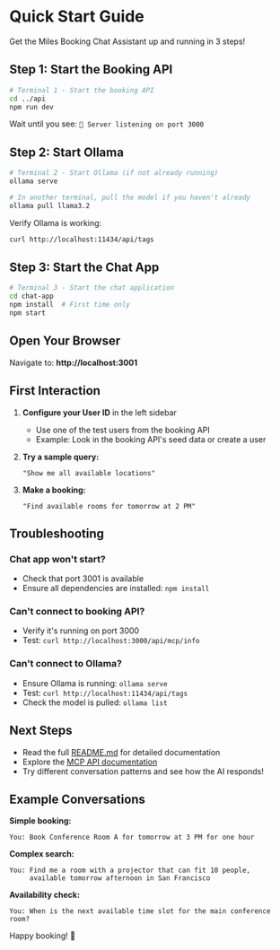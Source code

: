 # Quick Start Guide

Get the Miles Booking Chat Assistant up and running in 3 steps!

## Step 1: Start the Booking API

```bash
# Terminal 1 - Start the booking API
cd ../api
npm run dev
```

Wait until you see: `🚀 Server listening on port 3000`

## Step 2: Start Ollama

```bash
# Terminal 2 - Start Ollama (if not already running)
ollama serve

# In another terminal, pull the model if you haven't already
ollama pull llama3.2
```

Verify Ollama is working:
```bash
curl http://localhost:11434/api/tags
```

## Step 3: Start the Chat App

```bash
# Terminal 3 - Start the chat application
cd chat-app
npm install  # First time only
npm start
```

## Open Your Browser

Navigate to: **http://localhost:3001**

## First Interaction

1. **Configure your User ID** in the left sidebar
   - Use one of the test users from the booking API
   - Example: Look in the booking API's seed data or create a user

2. **Try a sample query:**
   ```
   "Show me all available locations"
   ```

3. **Make a booking:**
   ```
   "Find available rooms for tomorrow at 2 PM"
   ```

## Troubleshooting

### Chat app won't start?
- Check that port 3001 is available
- Ensure all dependencies are installed: `npm install`

### Can't connect to booking API?
- Verify it's running on port 3000
- Test: `curl http://localhost:3000/api/mcp/info`

### Can't connect to Ollama?
- Ensure Ollama is running: `ollama serve`
- Test: `curl http://localhost:11434/api/tags`
- Check the model is pulled: `ollama list`

## Next Steps

- Read the full [README.md](./README.md) for detailed documentation
- Explore the [MCP API documentation](../api/MCP_README.md)
- Try different conversation patterns and see how the AI responds!

## Example Conversations

**Simple booking:**
```
You: Book Conference Room A for tomorrow at 3 PM for one hour
```

**Complex search:**
```
You: Find me a room with a projector that can fit 10 people,
     available tomorrow afternoon in San Francisco
```

**Availability check:**
```
You: When is the next available time slot for the main conference room?
```

Happy booking! 🎉
